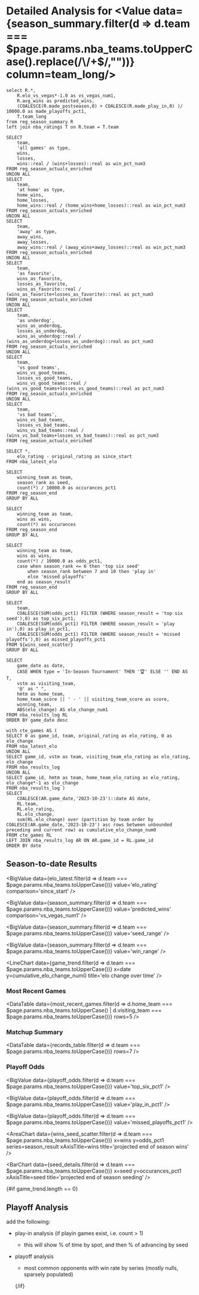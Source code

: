 # Detailed Analysis for <Value data={season_summary.filter(d => d.team === $page.params.nba_teams.toUpperCase().replace(/\/+$/,""))} column=team_long/>

```season_summary
select R.*,
    R.elo_vs_vegas*-1.0 as vs_vegas_num1,
    R.avg_wins as predicted_wins,
    (COALESCE(R.made_postseason,0) + COALESCE(R.made_play_in,0) )/ 10000.0 as made_playoffs_pct1,
    T.team_long
from reg_season_summary R
left join nba_ratings T on R.team = T.team
```

```records_table
SELECT
    team,
    'all games' as type,
    wins,
    losses,
    wins::real / (wins+losses)::real as win_pct_num3
FROM reg_season_actuals_enriched
UNION ALL
SELECT
    team,
    'at home' as type,
    home_wins,
    home_losses,
    home_wins::real / (home_wins+home_losses)::real as win_pct_num3
FROM reg_season_actuals_enriched
UNION ALL
SELECT
    team,
    'away' as type,
    away_wins,
    away_losses,
    away_wins::real / (away_wins+away_losses)::real as win_pct_num3
FROM reg_season_actuals_enriched
UNION ALL
SELECT
    team,
    'as favorite',
    wins_as_favorite,
    losses_as_favorite,
    wins_as_favorite::real / (wins_as_favorite+losses_as_favorite)::real as pct_num3
FROM reg_season_actuals_enriched
UNION ALL
SELECT
    team,
    'as underdog',
    wins_as_underdog,
    losses_as_underdog,
    wins_as_underdog::real / (wins_as_underdog+losses_as_underdog)::real as pct_num3
FROM reg_season_actuals_enriched
UNION ALL
SELECT
    team,
    'vs good teams',
    wins_vs_good_teams,
    losses_vs_good_teams,
    wins_vs_good_teams::real / (wins_vs_good_teams+losses_vs_good_teams)::real as pct_num3
FROM reg_season_actuals_enriched
UNION ALL
SELECT
    team,
    'vs bad teams',
    wins_vs_bad_teams,
    losses_vs_bad_teams,
    wins_vs_bad_teams::real / (wins_vs_bad_teams+losses_vs_bad_teams)::real as pct_num3
FROM reg_season_actuals_enriched
```

```elo_latest
SELECT *,
    elo_rating - original_rating as since_start
FROM nba_latest_elo
```

```seed_details
SELECT
    winning_team as team,
    season_rank as seed,
    count(*) / 10000.0 as occurances_pct1
FROM reg_season_end
GROUP BY ALL
```

```wins_details
SELECT
    winning_team as team,
    wins as wins,
    count(*) as occurances
FROM reg_season_end
GROUP BY ALL
```

```wins_seed_scatter
SELECT
    winning_team as team,
    wins as wins,
    count(*) / 10000.0 as odds_pct1,
    case when season_rank <= 6 then 'top six seed'
        when season_rank between 7 and 10 then 'play in'
        else 'missed playoffs'
    end as season_result
FROM reg_season_end
GROUP BY ALL
```

```playoff_odds
SELECT 
    team,
    COALESCE(SUM(odds_pct1) FILTER (WHERE season_result = 'top six seed'),0) as top_six_pct1,
    COALESCE(SUM(odds_pct1) FILTER (WHERE season_result = 'play in'),0) as play_in_pct1,
    COALESCE(SUM(odds_pct1) FILTER (WHERE season_result = 'missed playoffs'),0) as missed_playoffs_pct1
FROM ${wins_seed_scatter}
GROUP BY ALL
```

```most_recent_games
SELECT
    game_date as date,
    CASE WHEN type = 'In-Season Tournament' THEN '🏆' ELSE '' END AS T,
    vstm as visiting_team,
    '@' as " ",
    hmtm as home_team,
    home_team_score || ' - ' || visiting_team_score as score,
    winning_team,
    ABS(elo_change) AS elo_change_num1
FROM nba_results_log RL
ORDER BY game_date desc
```

```game_trend
with cte_games AS (
SELECT 0 as game_id, team, original_rating as elo_rating, 0 as elo_change 
FROM nba_latest_elo
UNION ALL
SELECT game_id, vstm as team, visiting_team_elo_rating as elo_rating, elo_change
FROM nba_results_log
UNION ALL
SELECT game_id, hmtm as team, home_team_elo_rating as elo_rating, elo_change*-1 as elo_change
FROM nba_results_log )
SELECT 
    COALESCE(AR.game_date,'2023-10-23')::date AS date,
    RL.team, 
    RL.elo_rating, 
    RL.elo_change,
    sum(RL.elo_change) over (partition by team order by COALESCE(AR.game_date,'2023-10-23') asc rows between unbounded preceding and current row) as cumulative_elo_change_num0
FROM cte_games RL
LEFT JOIN nba_results_log AR ON AR.game_id = RL.game_id
ORDER BY date
```

## Season-to-date Results

<BigValue 
    data={elo_latest.filter(d => d.team === $page.params.nba_teams.toUpperCase())} 
    value='elo_rating' 
    comparison='since_start' 
/> 

<BigValue 
    data={season_summary.filter(d => d.team === $page.params.nba_teams.toUpperCase())} 
    value='predicted_wins' 
    comparison='vs_vegas_num1' 
/> 

<BigValue 
    data={season_summary.filter(d => d.team === $page.params.nba_teams.toUpperCase())} 
    value='seed_range' 
/> 

<BigValue 
    data={season_summary.filter(d => d.team === $page.params.nba_teams.toUpperCase())} 
    value='win_range' 
/> 

<LineChart
    data={game_trend.filter(d => d.team === $page.params.nba_teams.toUpperCase())} 
    x=date
    y=cumulative_elo_change_num0
    title='elo change over time'
/>

### Most Recent Games

<DataTable
    data={most_recent_games.filter(d => d.home_team === $page.params.nba_teams.toUpperCase() | d.visiting_team === $page.params.nba_teams.toUpperCase())} 
    rows=5
/>


### Matchup Summary

<DataTable
    data={records_table.filter(d => d.team === $page.params.nba_teams.toUpperCase())} 
    rows=7
/>


### Playoff Odds

<BigValue 
    data={playoff_odds.filter(d => d.team === $page.params.nba_teams.toUpperCase())} 
    value='top_six_pct1' 
/> 

<BigValue 
    data={playoff_odds.filter(d => d.team === $page.params.nba_teams.toUpperCase())} 
    value='play_in_pct1' 
/> 

<BigValue 
    data={playoff_odds.filter(d => d.team === $page.params.nba_teams.toUpperCase())} 
    value='missed_playoffs_pct1' 
/> 

<AreaChart 
    data={wins_seed_scatter.filter(d => d.team === $page.params.nba_teams.toUpperCase())}
    x=wins
    y=odds_pct1
    series=season_result
    xAxisTitle=wins
    title='projected end of season wins'
/>

<BarChart 
    data={seed_details.filter(d => d.team === $page.params.nba_teams.toUpperCase())} 
    x=seed
    y=occurances_pct1
    xAxisTitle=seed
    title='projected end of season seeding'
/>

{#if game_trend.length == 0}

## Playoff Analysis

add the following:
- play-in analysis (if playin games exist, i.e. count > 1)
  - this will show % of time by spot, and then % of advancing by seed
- playoff analysis
  - most common opponents with win rate by series (mostly nulls, sparsely populated)


  {/if}